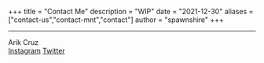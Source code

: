 +++
title = "Contact Me"
description = "WIP"
date = "2021-12-30"
aliases = ["contact-us","contact-mnt","contact"]
author = "spawnshire"
+++
***

Arik Cruz  
[Instagram](https://www.instagram.com/cryandrally/) [Twitter](https://twitter.com/spawnshire)

